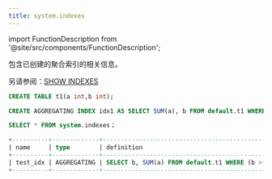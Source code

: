```yaml
---
title: system.indexes
---
```


import FunctionDescription from '@site/src/components/FunctionDescription';

<FunctionDescription description="Introduced: v1.1.50"/>

包含已创建的聚合索引的相关信息。

另请参阅：[SHOW INDEXES](../../10-sql-commands/00-ddl/07-aggregating-index/show-indexes.md)

```sql
CREATE TABLE t1(a int,b int);

CREATE AGGREGATING INDEX idx1 AS SELECT SUM(a), b FROM default.t1 WHERE b > 3 GROUP BY b；

SELECT * FROM system.indexes；

+----------+-------------+------------------------------------------------------------+----------------------------+
| name     | type        | definition                                                 | created_on                 |
+----------+-------------+------------------------------------------------------------+----------------------------+
| test_idx | AGGREGATING | SELECT b, SUM(a) FROM default.t1 WHERE (b > 3) GROUP BY b  | 2023-05-17 11:53:54.474377 |
+----------+-------------+------------------------------------------------------------+----------------------------+
```